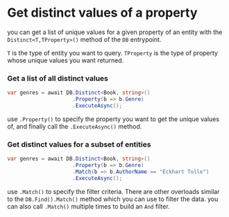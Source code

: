 # Get distinct values of a property
you can get a list of unique values for a given property of an entity with the `Distinct<T,TProperty>()` method of the `DB` entrypoint.

`T` is the type of entity you want to query.
`TProperty` is the type of property whose unique values you want returned.

### Get a list of all distinct values
```csharp
var genres = await DB.Distinct<Book, string>()
                     .Property(b => b.Genre)
                     .ExecuteAsync();
```
use `.Property()` to specify the property you want to get the unique values of, and finally call the `.ExecuteAsync()` method.

### Get distinct values for a subset of entities
```csharp
var genres = await DB.Distinct<Book, string>()
                     .Property(b => b.Genre)
                     .Match(b => b.AuthorName == "Eckhart Tolle")
                     .ExecuteAsync();
```
use `.Match()` to specify the filter criteria. There are other overloads similar to the `DB.Find().Match()` method which you can use to filter the data.
you can also call `.Match()` multiple times to build an `And` filter.

